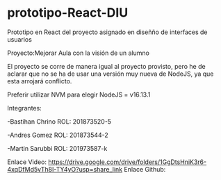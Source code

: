# prototipo-React-DIU
Prototipo en React del proyecto asignado en diseñño de interfaces de usuarios

Proyecto:Mejorar Aula con la visión de un alumno

El proyecto se corre de manera igual al proyecto provisto, pero he de aclarar que no se ha de usar una versión muy nueva de NodeJS, ya que esta arrojará conflicto.

Preferir utilizar NVM para elegir NodeJS = v16.13.1

Integrantes:

-Bastihan Chrino ROL: 201873520-5

-Andres Gomez ROL: 201873544-2

-Martin Sarubbi ROL: 201973587-k

Enlace Video: https://drive.google.com/drive/folders/1GgDtsHniK3r6-4xqDfMd5vTh8I-TY4yO?usp=share_link
Enlace Github:
